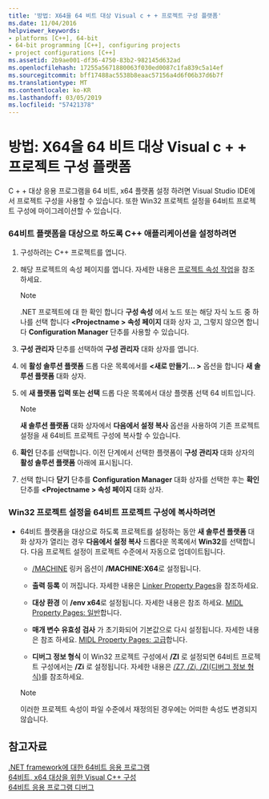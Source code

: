 ```yaml
---
title: '방법: X64을 64 비트 대상 Visual c + + 프로젝트 구성 플랫폼'
ms.date: 11/04/2016
helpviewer_keywords:
- platforms [C++], 64-bit
- 64-bit programming [C++], configuring projects
- project configurations [C++]
ms.assetid: 2b9ae001-df36-4750-83b2-982145d632ad
ms.openlocfilehash: 17255a5671880063f030ed0087c1fa839c5a14ef
ms.sourcegitcommit: bff17488ac5538b8eaac57156a4d6f06b37d6b7f
ms.translationtype: MT
ms.contentlocale: ko-KR
ms.lasthandoff: 03/05/2019
ms.locfileid: "57421378"
---
```

# <a name="how-to-configure-visual-c-projects-to-target-64-bit-x64-platforms"></a>방법: X64을 64 비트 대상 Visual c + + 프로젝트 구성 플랫폼

C + + 대상 응용 프로그램을 64 비트, x64 플랫폼 설정 하려면 Visual Studio IDE에서 프로젝트 구성을 사용할 수 있습니다. 또한 Win32 프로젝트 설정을 64비트 프로젝트 구성에 마이그레이션할 수 있습니다.

### <a name="to-set-up-c-applications-to-target-64-bit-platforms"></a>64비트 플랫폼을 대상으로 하도록 C++ 애플리케이션을 설정하려면

1. 구성하려는 C++ 프로젝트를 엽니다.

1. 해당 프로젝트의 속성 페이지를 엽니다. 자세한 내용은 [프로젝트 속성 작업](../ide/working-with-project-properties.md)을 참조하세요.

   > [!NOTE]
   > .NET 프로젝트에 대 한 확인 합니다 **구성 속성** 에서 노드 또는 해당 자식 노드 중 하나를 선택 합니다  **\<Projectname > 속성 페이지** 대화 상자 고, 그렇지 않으면 합니다  **Configuration Manager** 단추를 사용할 수 있습니다.

1. **구성 관리자** 단추를 선택하여 **구성 관리자** 대화 상자를 엽니다.

1. 에 **활성 솔루션 플랫폼** 드롭 다운 목록에서를  **\<새로 만들기... >** 옵션을 합니다 **새 솔루션 플랫폼** 대화 상자.

1. 에 **새 플랫폼 입력 또는 선택** 드롭 다운 목록에서 대상 플랫폼 선택 64 비트입니다.

   > [!NOTE]
   > **새 솔루션 플랫폼** 대화 상자에서 **다음에서 설정 복사** 옵션을 사용하여 기존 프로젝트 설정을 새 64비트 프로젝트 구성에 복사할 수 있습니다.

1. **확인** 단추를 선택합니다. 이전 단계에서 선택한 플랫폼이 **구성 관리자** 대화 상자의 **활성 솔루션 플랫폼** 아래에 표시됩니다.

1. 선택 합니다 **닫기** 단추를 **Configuration Manager** 대화 상자를 선택한 후는 **확인** 단추를  **\<Projectname > 속성 페이지** 대화 상자.

### <a name="to-copy-win32-project-settings-into-a-64-bit-project-configuration"></a>Win32 프로젝트 설정을 64비트 프로젝트 구성에 복사하려면

- 64비트 플랫폼을 대상으로 하도록 프로젝트를 설정하는 동안 **새 솔루션 플랫폼** 대화 상자가 열리는 경우 **다음에서 설정 복사** 드롭다운 목록에서 **Win32**를 선택합니다. 다음 프로젝트 설정이 프로젝트 수준에서 자동으로 업데이트됩니다.

  - [/MACHINE](../build/reference/machine-specify-target-platform.md) 링커 옵션이 **/MACHINE:X64**로 설정됩니다.

  - **출력 등록** 이 꺼집니다. 자세한 내용은 [Linker Property Pages](../ide/linker-property-pages.md)을 참조하세요.

  - **대상 환경** 이 **/env x64**로 설정됩니다. 자세한 내용은 참조 하세요. [MIDL Property Pages: 일반](../ide/midl-property-pages-general.md)합니다.

  - **매개 변수 유효성 검사** 가 초기화되어 기본값으로 다시 설정됩니다. 자세한 내용은 참조 하세요. [MIDL Property Pages: 고급](../ide/midl-property-pages-advanced.md)합니다.

  - **디버그 정보 형식** 이 Win32 프로젝트 구성에서 **/ZI** 로 설정되면 64비트 프로젝트 구성에서는 **/Zi** 로 설정됩니다. 자세한 내용은 [/Z7, /Zi, /ZI(디버그 정보 형식)](../build/reference/z7-zi-zi-debug-information-format.md)를 참조하세요.

  > [!NOTE]
  > 이러한 프로젝트 속성이 파일 수준에서 재정의된 경우에는 어떠한 속성도 변경되지 않습니다.

## <a name="see-also"></a>참고자료

[.NET framework에 대한 64비트 응용 프로그램](/dotnet/framework/64-bit-apps)<br/>
[64비트, x64 대상을 위한 Visual C++ 구성](../build/configuring-programs-for-64-bit-visual-cpp.md)<br/>
[64비트 응용 프로그램 디버그](/visualstudio/debugger/debug-64-bit-applications)
